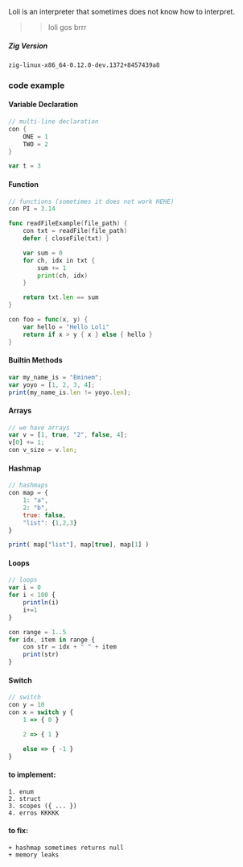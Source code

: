 Loli is an interpreter that sometimes does not know how to interpret.

> > loli gos brrr

##### Zig Version

    zig-linux-x86_64-0.12.0-dev.1372+8457439a8

### code example

#### Variable Declaration

```go
// multi-line declaration
con {
    ONE = 1
    TWO = 2
}

var t = 3
```

#### Function

```go
// functions (sometimes it does not work HEHE)
con PI = 3.14

func readFileExample(file_path) {
    con txt = readFile(file_path)
    defer { closeFile(txt) }

    var sum = 0
    for ch, idx in txt {
        sum += 1
        print(ch, idx)
    }

    return txt.len == sum
}

con foo = func(x, y) {
    var hello = "Hello Loli"
    return if x > y { x } else { hello }
}

```

#### Builtin Methods

```js
var my_name_is = "Eminem";
var yoyo = [1, 2, 3, 4];
print(my_name_is.len != yoyo.len);
```

#### Arrays

```js
// we have arrays
var v = [1, true, "2", false, 4];
v[0] += 1;
con v_size = v.len;
```

#### Hashmap

```js
// hashmaps
con map = {
    1: "a",
    2: "b",
    true: false,
    "list": {1,2,3}
}

print( map["list"], map[true], map[1] )
```

#### Loops

```js
// loops
var i = 0
for i < 100 {
    println(i)
    i+=1
}

con range = 1..5
for idx, item in range {
    con str = idx + " " + item
    print(str)
}
```

#### Switch

```js
// switch
con y = 10
con x = switch y {
    1 => { 0 }

    2 => { 1 }

    else => { -1 }
}
```

#### to implement:

    1. enum
    2. struct
    3. scopes ({ ... })
    4. erros KKKKK

#### to fix:

    + hashmap sometimes returns null
    + memory leaks
